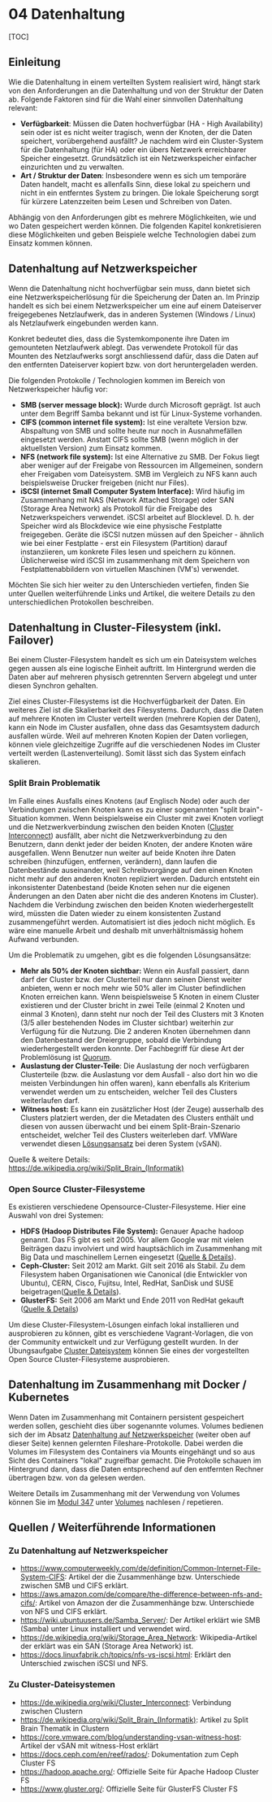 # 04 Datenhaltung
[TOC]

## Einleitung
Wie die Datenhaltung in einem verteilten System realisiert wird, hängt stark von den Anforderungen an die Datenhaltung und von der Struktur der Daten ab. Folgende Faktoren sind für die Wahl einer sinnvollen Datenhaltung relevant:
* **Verfügbarkeit**: Müssen die Daten hochverfügbar (HA - High Availability) sein oder ist es nicht weiter tragisch, wenn der Knoten, der die Daten speichert, vorübergehend ausfällt? Je nachdem wird ein Cluster-System für die Datenhaltung (für HA) oder ein übers Netzwerk erreichbarer Speicher eingesetzt. Grundsätzlich ist ein Netzwerkspeicher einfacher einzurichten und zu verwalten.
* **Art / Struktur der Daten**: Insbesondere wenn es sich um temporäre Daten handelt, macht es allenfalls Sinn, diese lokal zu speichern und nicht in ein entferntes System zu bringen. Die lokale Speicherung sorgt für kürzere Latenzzeiten beim Lesen und Schreiben von Daten.

Abhängig von den Anforderungen gibt es mehrere Möglichkeiten, wie und wo Daten gespeichert werden können. Die folgenden Kapitel konkretisieren diese Möglichkeiten und geben Beispiele welche Technologien dabei zum Einsatz kommen können.

## Datenhaltung auf Netzwerkspeicher
Wenn die Datenhaltung nicht hochverfügbar sein muss, dann bietet sich eine Netzwerkspeicherlösung für die Speicherung der Daten an. Im Prinzip handelt es sich bei einem Netzwerkspeicher um eine auf einem Dateiserver freigegebenes Netzlaufwerk, das in anderen Systemen (Windows / Linux) als Netzlaufwerk eingebunden werden kann.

Konkret bedeutet dies, dass die Systemkomponente ihre Daten im gemounteten Netzlaufwerk ablegt. Das verwendete Protokoll für das Mounten des Netzlaufwerks sorgt anschliessend dafür, dass die Daten auf den entfernten Dateiserver kopiert bzw. von dort heruntergeladen werden.

Die folgenden Protokolle / Technologien kommen im Bereich von Netzwerkspeicher häufig vor:
* **SMB (server message block):** Wurde durch Microsoft geprägt. Ist auch unter dem Begriff Samba bekannt und ist für Linux-Systeme vorhanden. 
* **CIFS (common internet file system):** Ist eine veraltete Version bzw. Abspaltung von SMB und sollte heute nur noch in Ausnahmefällen eingesetzt werden. Anstatt CIFS sollte SMB (wenn möglich in der aktuellsten Version) zum Einsatz kommen.
* **NFS (network file system):** Ist eine Alternative zu SMB. Der Fokus liegt aber weniger auf der Freigabe von Ressourcen im Allgemeinen, sondern eher Freigaben vom Dateisystem. SMB im Vergleich zu NFS kann auch beispielsweise Drucker freigeben (nicht nur Files).
* **iSCSI (internet Small Computer System Interface):** Wird häufig im Zusammenhang mit NAS (Network Attached Storage) oder SAN (Storage Area Network) als Protokoll für die Freigabe des Netzwerkspeichers verwendet. iSCSI arbeitet auf Blocklevel. D. h. der Speicher wird als Blockdevice wie eine physische Festplatte freigegeben. Geräte die iSCSI nutzen müssen auf den Speicher - ähnlich wie bei einer Festplatte - erst ein Filesystem (Partition) darauf instanziieren, um konkrete Files lesen und speichern zu können. Üblicherweise wird iSCSI im zusammenhang mit dem Speichern von Festplattenabbildern von virtuellen Maschinen (VM's) verwendet.

Möchten Sie sich hier weiter zu den Unterschieden vertiefen, finden Sie unter Quellen weiterführende Links und Artikel, die weitere Details zu den unterschiedlichen Protokollen beschreiben.

## Datenhaltung in Cluster-Filesystem (inkl. Failover)
Bei einem Cluster-Filesystem handelt es sich um ein Dateisystem welches gegen aussen als eine logische Einheit auftritt. Im Hintergrund werden die Daten aber auf mehreren physisch getrennten Servern abgelegt und unter diesen Synchron gehalten.

Ziel eines Cluster-Filesystems ist die Hochverfügbarkeit der Daten. Ein weiteres Ziel ist die Skalierbarkeit des Filesystems. Dadurch, dass die Daten auf mehrere Knoten im Cluster verteilt werden (mehrere Kopien der Daten), kann ein Node im Cluster ausfallen, ohne dass das Gesamtsystem dadurch ausfallen würde. Weil auf mehreren Knoten Kopien der Daten vorliegen, können viele gleichzeitige Zugriffe auf die verschiedenen Nodes im Cluster verteilt werden (Lastenverteilung). Somit lässt sich das System einfach skalieren.

### Split Brain Problematik
Im Falle eines Ausfalls eines Knotens (auf Englisch Node) oder auch der Verbindungen zwischen Knoten kann es zu einer sogenannten "split brain"-Situation kommen. Wenn beispielsweise ein Cluster mit zwei Knoten vorliegt und die Netzwerkverbindung zwischen den beiden Knoten ([Cluster Interconnect](https://de.wikipedia.org/wiki/Cluster_Interconnect)) ausfällt, aber nicht die Netzwerkverbindung zu den Benutzern, dann denkt jeder der beiden Knoten, der andere Knoten wäre ausgefallen. Wenn Benutzer nun weiter auf beide Knoten ihre Daten schreiben (hinzufügen, entfernen, verändern), dann laufen die Datenbestände auseinander, weil Schreibvorgänge auf den einen Knoten nicht mehr auf den anderen Knoten repliziert werden. Dadurch entsteht ein inkonsistenter Datenbestand (beide Knoten sehen nur die eigenen Änderungen an den Daten aber nicht die des anderen Knotens im Cluster). Nachdem die Verbindung zwischen den beiden Knoten wiederhergestellt wird, müssten die Daten wieder zu einem konsistenten Zustand zusammengeführt werden. Automatisiert ist dies jedoch nicht möglich. Es wäre eine manuelle Arbeit und deshalb mit unverhältnismässig hohem Aufwand verbunden.

Um die Problematik zu umgehen, gibt es die folgenden Lösungsansätze:
* **Mehr als 50% der Knoten sichtbar:** Wenn ein Ausfall passiert, dann darf der Cluster bzw. der Clusterteil nur dann seinen Dienst weiter anbieten, wenn er noch mehr wie 50% aller im Cluster befindlichen Knoten erreichen kann. Wenn beispielsweise 5 Knoten in einem Cluster existieren und der Cluster bricht in zwei Teile (einmal 2 Knoten und einmal 3 Knoten), dann steht nur noch der Teil des Clusters mit 3 Knoten (3/5 aller bestehenden Nodes im Cluster sichtbar) weiterhin zur Verfügung für die Nutzung. Die 2 anderen Knoten übernehmen dann den Datenbestand der Dreiergruppe, sobald die Verbindung wiederhergestellt werden konnte. Der Fachbegriff für diese Art der Problemlösung ist [Quorum](https://de.wikipedia.org/wiki/Quorum_(Informatik)).
* **Auslastung der Cluster-Teile**: Die Auslastung der noch verfügbaren Clusterteile (bzw. die Auslastung vor dem Ausfall - also dort hin wo die meisten Verbindungen hin offen waren), kann ebenfalls als Kriterium verwendet werden um zu entscheiden, welcher Teil des Clusters weiterlaufen darf.
* **Witness host:** Es kann ein zusätzlicher Host (der Zeuge) ausserhalb des Clusters platziert werden, der die Metadaten des Clusters enthält und diesen von aussen überwacht und bei einem Split-Brain-Szenario entscheidet, welcher Teil des Clusters weiterleben darf. VMWare verwendet diesen [Lösungsansatz](https://core.vmware.com/blog/understanding-vsan-witness-host) bei deren System (vSAN).

Quelle & weitere Details: https://de.wikipedia.org/wiki/Split_Brain_(Informatik)

### Open Source Cluster-Filesysteme
Es existieren verschiedene Opensource-Cluster-Filesysteme. Hier eine Auswahl von drei Systemen:
* **HDFS (Hadoop Distributes File System):** Genauer Apache hadoop genannt. Das FS gibt es seit 2005. Vor allem Google war mit vielen Beiträgen dazu involviert und wird hauptsächlich im Zusammenhang mit Big Data und maschinellem Lernen eingesetzt ([Quelle & Details](https://de.wikipedia.org/wiki/Apache_Hadoop)).
* **Ceph-Cluster:** Seit 2012 am Markt. Gilt seit 2016 als Stabil. Zu dem Filesystem haben Organisationen wie Canonical (die Entwickler von Ubuntu), CERN, Cisco, Fujitsu, Intel, RedHat, SanDisk und SUSE beigetragen([Quelle & Details](https://de.wikipedia.org/wiki/Ceph)).
* **GlusterFS:** Seit 2006 am Markt und Ende 2011 von RedHat gekauft ([Quelle & Details](https://de.wikipedia.org/wiki/GlusterFS))

Um diese Cluster-Filesystem-Lösungen einfach lokal installieren und ausprobieren zu können, gibt es verschiedene Vagrant-Vorlagen, die von der Community entwickelt und zur Verfügung gestellt wurden. In der Übungsaufgabe [Cluster Dateisystem](./Cluster-Dateisystem.md) können Sie eines der vorgestellten Open Source Cluster-Filesysteme ausprobieren.

## Datenhaltung im Zusammenhang mit Docker / Kubernetes
Wenn Daten im Zusammenhang mit Containern persistent gespeichert werden sollen, geschieht dies über sogenannte volumes. Volumes bedienen sich der im Absatz [Datenhaltung auf Netzwerkspeicher](#datenhaltung-auf-netzwerkspeicher) (weiter oben auf dieser Seite) kennen gelernten Fileshare-Protokolle. Dabei werden die Volumes im Filesystem des Containers via Mounts eingehängt und so aus Sicht des Containers "lokal" zugreifbar gemacht. Die Protokolle schauen im Hintergrund dann, dass die Daten entsprechend auf den entfernten Rechner übertragen bzw. von da gelesen werden.

Weitere Details im Zusammenhang mit der Verwendung von Volumes können Sie im [Modul 347](https://gitlab.com/ch-tbz-it/Stud/m347/) unter [Volumes](https://gitlab.com/ch-tbz-it/Stud/m347/-/blob/main/Container/docker/Volumes.md) nachlesen / repetieren.

## Quellen / Weiterführende Informationen
### Zu Datenhaltung auf Netzwerkspeicher
* https://www.computerweekly.com/de/definition/Common-Internet-File-System-CIFS: Artikel der die Zusammenhänge bzw. Unterschiede zwischen SMB und CIFS erklärt.
* https://aws.amazon.com/de/compare/the-difference-between-nfs-and-cifs/: Artikel von Amazon der die Zusammenhänge bzw. Unterschiede von NFS und CIFS erklärt.
* https://wiki.ubuntuusers.de/Samba_Server/: Der Artikel erklärt wie SMB (Samba) unter Linux installiert und verwendet wird.
* https://de.wikipedia.org/wiki/Storage_Area_Network: Wikipedia-Artikel der erklärt was ein SAN (Storage Area Network) ist.
* https://docs.linuxfabrik.ch/topics/nfs-vs-iscsi.html: Erklärt den Unterschied zwischen iSCSI und NFS.

### Zu Cluster-Dateisystemen
* https://de.wikipedia.org/wiki/Cluster_Interconnect: Verbindung zwischen Clustern
* https://de.wikipedia.org/wiki/Split_Brain_(Informatik): Artikel zu Split Brain Thematik in Clustern
* https://core.vmware.com/blog/understanding-vsan-witness-host: Artikel der vSAN mit witness-Host erklärt
* https://docs.ceph.com/en/reef/rados/: Dokumentation zum Ceph Cluster FS
* https://hadoop.apache.org/: Offizielle Seite für Apache Hadoop Cluster FS
* https://www.gluster.org/: Offizielle Seite für GlusterFS Cluster FS